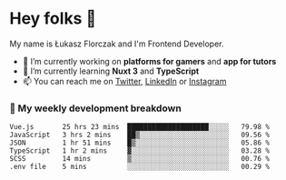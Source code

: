 # Hey folks 👋

My name is Łukasz Florczak and I'm Frontend Developer. 

- 🔭 I’m currently working on **platforms for gamers** and **app for tutors**
- 🌱 I’m currently learning **Nuxt 3** and **TypeScript**
- 📫 You can reach me on [Twitter](https://twitter.com/lukaszflorczak), [LinkedIn](https://pl.linkedin.com/in/lukasz-florczak) or [Instagram](https://instagram.com/lukaszflorczak)


### 🧮 My weekly development breakdown

<!--START_SECTION:waka-->

```text
Vue.js       25 hrs 23 mins  ████████████████████░░░░░   79.98 %
JavaScript   3 hrs 2 mins    ██▒░░░░░░░░░░░░░░░░░░░░░░   09.56 %
JSON         1 hr 51 mins    █▒░░░░░░░░░░░░░░░░░░░░░░░   05.86 %
TypeScript   1 hr 2 mins     ▓░░░░░░░░░░░░░░░░░░░░░░░░   03.28 %
SCSS         14 mins         ▒░░░░░░░░░░░░░░░░░░░░░░░░   00.76 %
.env file    5 mins          ░░░░░░░░░░░░░░░░░░░░░░░░░   00.29 %
```

<!--END_SECTION:waka-->

<!--
**lukaszflorczak/lukaszflorczak** is a ✨ _special_ ✨ repository because its `README.md` (this file) appears on your GitHub profile.

Here are some ideas to get you started:

- 🔭 I’m currently working on ...
- 🌱 I’m currently learning ...
- 👯 I’m looking to collaborate on ...
- 🤔 I’m looking for help with ...
- 💬 Ask me about ...
- 📫 How to reach me: ...
- 😄 Pronouns: ...
- ⚡ Fun fact: ...
-->
